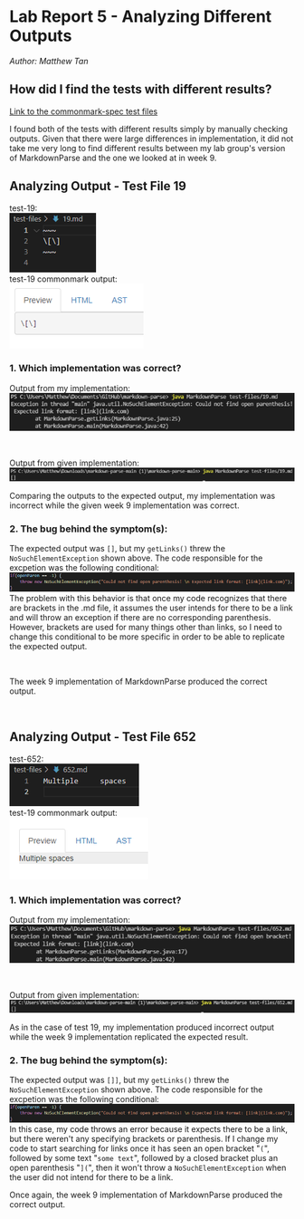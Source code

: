 # Lab Report 5 - Analyzing Different Outputs
*Author: Matthew Tan*

## How did I find the tests with different results?

<a target="_blank" rel="noopener noreferrer" href="https://github.com/ucsd-cse15l-w22/markdown-parse/tree/main/test-files">Link to the commonmark-spec test files</a>

I found both of the tests with different results simply by manually checking outputs. Given that there were large differences in implementation, it did not take me very long to find different results between my lab group's version of MarkdownParse and the one we looked at in week 9.

## Analyzing Output - Test File 19
test-19: <br>
![test-19](lab5-pngs/test-19.png) <br>
test-19 commonmark output: <br>
![test-19-expected-output](lab5-pngs/test-19-output-expected.png)

### 1. Which implementation was correct?
Output from my implementation: <br>
![test-19-my-output](lab5-pngs/test-19-output-my.png)

<br>

Output from given implementation: <br>
![test-19-given-output](lab5-pngs/test-19-output-given.png)

Comparing the outputs to the expected output, my implementation was incorrect while the given week 9 implementation was correct.

### 2. The bug behind the symptom(s):
The expected output was `[]`, but my `getLinks()` threw the `NoSuchElementException` shown above. The code responsible for the excpetion was the following conditional: 
![test-19-my-bug](lab5-pngs/test-19-bug-my.png)
The problem with this behavior is that once my code recognizes that there are brackets in the .md file, it assumes the user intends for there to be a link and will throw an exception if there are no corresponding parenthesis. However, brackets are used for many things other than links, so I need to change this conditional to be more specific in order to be able to replicate the expected output.

<br>

The week 9 implementation of MarkdownParse produced the correct output.

<br>

## Analyzing Output - Test File 652
test-652: <br>
![test-652](lab5-pngs/test-652.png) <br>
test-19 commonmark output: <br>
![test-652-expected-output](lab5-pngs/test-652-output-expected.png)

### 1. Which implementation was correct?
Output from my implementation: <br>
![test-652-my-output](lab5-pngs/test-652-output-my.png)

<br>

Output from given implementation: <br>
![test-652-given-output](lab5-pngs/test-652-output-given.png)

As in the case of test 19, my implementation produced incorrect output while the week 9 implementation replicated the expected result.

### 2. The bug behind the symptom(s):
The expected output was `[]]`, but my `getLinks()` threw the `NoSuchElementException` shown above. The code responsible for the excpetion was the following conditional: 
![test-19-my-bug](lab5-pngs/test-19-bug-my.png)
In this case, my code throws an error because it expects there to be a link, but there weren't any specifying brackets or parenthesis. If I change my code to start searching for links once it has seen an open bracket "`(`", followed by some text "`some text`", followed by a closed bracket plus an open parenthesis "`](`", then it won't throw a `NoSuchElementException` when the user did not intend for there to be a link.

Once again, the week 9 implementation of MarkdownParse produced the correct output.